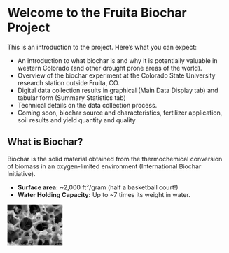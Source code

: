 # Welcome to the Fruita Biochar Project

This is an introduction to the project. Here’s what you can expect:

-   An introduction to what biochar is and why it is potentially
    valuable in western Colorado (and other drought prone areas of the
    world).
-   Overview of the biochar experiment at the Colorado State University
    research station outside Fruita, CO.
-   Digital data collection results in graphical (Main Data Display tab)
    and tabular form (Summary Statistics tab)
-   Technical details on the data collection process.
-   Coming soon, biochar source and characteristics, fertilizer
    application, soil results and yield quantity and quality

## What is Biochar?

Biochar is the solid material obtained from the thermochemical
conversion of biomass in an oxygen-limited environment (International
Biochar Initiative).

-   **Surface area:** ~2,000 ft²/gram (half a basketball court!)
-   **Water Holding Capacity:** Up to ~7 times its weight in water.

<img src="../static/images/biocharMicro1.jpg" width="25%" />
